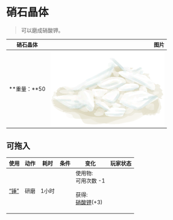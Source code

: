 # 硝石晶体  
> 可以磨成硝酸钾。  
  
  硝石晶体  |   图片   
 ----  |  ----:   
 **重量：**50  |  ![](Sprite/NiterCrystals.png)   
  
## 可拖入  
使用  |  动作  |  耗时  |  条件  |  变化  |  玩家状态  
----  |  ----  |  ----  |  ----  |  ----  |  ----  
[“锤”](tag_Hammer.md)  |  研磨  |  1小时  |    |  使用物:<br>可用次数  -1<br><br>获得:<br>[硝酸钾](Saltpeter.md)(+3)<br><br>  |    
